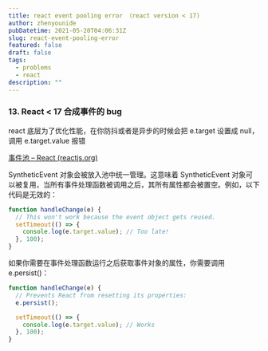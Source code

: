 ```yaml
---
title: react event pooling error （react version < 17)
author: zhenyounide
pubDatetime: 2021-05-20T04:06:31Z
slug: react-event-pooling-error
featured: false
draft: false
tags:
  - problems
  - react
description: ""
---
```


### 13. React < 17 合成事件的 bug

react 底层为了优化性能，在你防抖或者是异步的时候会把 e.target 设置成 null，调用 e.target.value 报错

[事件池 – React (reactjs.org)](https://zh-hans.reactjs.org/docs/legacy-event-pooling.html)

SyntheticEvent 对象会被放入池中统一管理。这意味着 SyntheticEvent 对象可以被复用，当所有事件处理函数被调用之后，其所有属性都会被置空。例如，以下代码是无效的：

```js
function handleChange(e) {
  // This won't work because the event object gets reused.
  setTimeout(() => {
    console.log(e.target.value); // Too late!
  }, 100);
}
```

如果你需要在事件处理函数运行之后获取事件对象的属性，你需要调用 e.persist()：

```js
function handleChange(e) {
  // Prevents React from resetting its properties:
  e.persist();

  setTimeout(() => {
    console.log(e.target.value); // Works
  }, 100);
}
```
